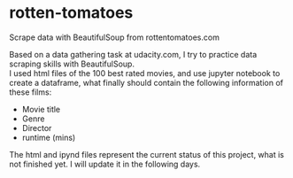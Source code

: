 # rotten-tomatoes
Scrape data with BeautifulSoup from rottentomatoes.com

Based on a data gathering task at udacity.com, I try to practice data scraping skills with BeautifulSoup.<br>
I used html files of the 100 best rated movies, and use jupyter notebook to create a dataframe, what finally should contain the following information of these films:
* Movie title
* Genre
* Director
* runtime (mins)

The html and ipynd files represent the current status of this project, what is not finished yet. I will update it in the following days. 
